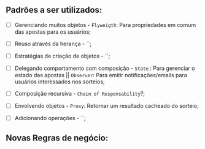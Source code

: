 **Padrões a ser utilizados:**
-
- [ ] Gerenciando muitos objetos - `Flyweigth`: Para propriedades em comum das apostas para os usuários;
- [ ] Reuso através da herança - ``;
- [ ] Estratégias de criação de objetos - ``;
- [ ] Delegando comportamento com composição - `State` : Para gerenciar o estado das apostas || `Observer`: Para emitir notificações/emails para usuários interessados nos sorteios;
- [ ] Composição recursiva - `Chain of Responsability`?;
- [ ] Envolvendo objetos - `Proxy`: Retornar um resultado cacheado do sorteio;
- [ ] Adicionando operações - ``;


**Novas Regras de negócio:**
 -

    